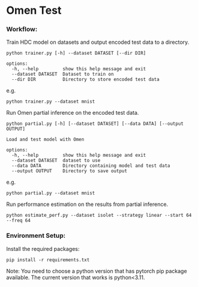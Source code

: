 # Omen Test

### Workflow:

Train HDC model on datasets and output encoded test data to a directory.
```
python trainer.py [-h] --dataset DATASET [--dir DIR]

options:
  -h, --help         show this help message and exit
  --dataset DATASET  Dataset to train on
  --dir DIR          Directory to store encoded test data
```
e.g.
```
python trainer.py --dataset mnist
```

Run Omen partial inference on the encoded test data.
```
python partial.py [-h] [--dataset DATASET] [--data DATA] [--output OUTPUT]

Load and test model with Omen

options:
  -h, --help         show this help message and exit
  --dataset DATASET  dataset to use
  --data DATA        Directory containing model and test data
  --output OUTPUT    Directory to save output
```
e.g.
```
python partial.py --dataset mnist
```

Run performance estimation on the results from partial inference.
```
python estimate_perf.py --dataset isolet --strategy linear --start 64 --freq 64
```


### Environment Setup:

Install the required packages:
```
pip install -r requirements.txt
```

Note: You need to choose a python version that has pytorch pip package available. The current version that works is python<3.11.
